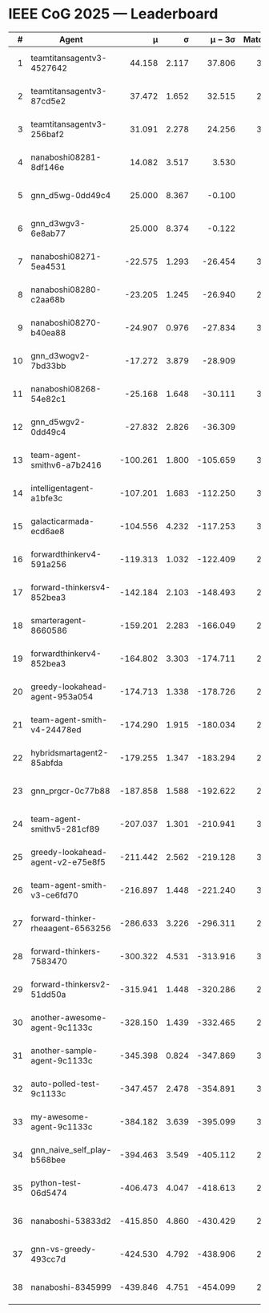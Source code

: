# IEEE CoG 2025 — Leaderboard

| # | Agent | μ | σ | μ − 3σ | Matches | Updated |
|---:|---|---:|---:|---:|---:|---|
| 1 | teamtitansagentv3-4527642 | 44.158 | 2.117 | 37.806 | 3240 | 2025-08-29 10:10 |
| 2 | teamtitansagentv3-87cd5e2 | 37.472 | 1.652 | 32.515 | 2880 | 2025-08-29 10:10 |
| 3 | teamtitansagentv3-256baf2 | 31.091 | 2.278 | 24.256 | 3240 | 2025-08-29 10:10 |
| 4 | nanaboshi08281-8df146e | 14.082 | 3.517 | 3.530 | 70 | 2025-08-29 10:10 |
| 5 | gnn_d5wg-0dd49c4 | 25.000 | 8.367 | -0.100 | 80 | 2025-08-29 10:10 |
| 6 | gnn_d3wgv3-6e8ab77 | 25.000 | 8.374 | -0.122 | 98 | 2025-08-29 10:10 |
| 7 | nanaboshi08271-5ea4531 | -22.575 | 1.293 | -26.454 | 3580 | 2025-08-29 10:10 |
| 8 | nanaboshi08280-c2aa68b | -23.205 | 1.245 | -26.940 | 2820 | 2025-08-29 10:10 |
| 9 | nanaboshi08270-b40ea88 | -24.907 | 0.976 | -27.834 | 3360 | 2025-08-29 10:10 |
| 10 | gnn_d3wogv2-7bd33bb | -17.272 | 3.879 | -28.909 | 108 | 2025-08-29 10:10 |
| 11 | nanaboshi08268-54e82c1 | -25.168 | 1.648 | -30.111 | 3180 | 2025-08-29 10:10 |
| 12 | gnn_d5wgv2-0dd49c4 | -27.832 | 2.826 | -36.309 | 100 | 2025-08-29 10:10 |
| 13 | team-agent-smithv6-a7b2416 | -100.261 | 1.800 | -105.659 | 3480 | 2025-08-29 10:10 |
| 14 | intelligentagent-a1bfe3c | -107.201 | 1.683 | -112.250 | 3074 | 2025-08-29 10:10 |
| 15 | galacticarmada-ecd6ae8 | -104.556 | 4.232 | -117.253 | 3160 | 2025-08-29 10:10 |
| 16 | forwardthinkerv4-591a256 | -119.313 | 1.032 | -122.409 | 2775 | 2025-08-29 10:10 |
| 17 | forward-thinkersv4-852bea3 | -142.184 | 2.103 | -148.493 | 2559 | 2025-08-29 10:10 |
| 18 | smarteragent-8660586 | -159.201 | 2.283 | -166.049 | 2520 | 2025-08-29 10:10 |
| 19 | forwardthinkerv4-852bea3 | -164.802 | 3.303 | -174.711 | 2353 | 2025-08-29 10:10 |
| 20 | greedy-lookahead-agent-953a054 | -174.713 | 1.338 | -178.726 | 2874 | 2025-08-29 10:10 |
| 21 | team-agent-smith-v4-24478ed | -174.290 | 1.915 | -180.034 | 2978 | 2025-08-29 10:10 |
| 22 | hybridsmartagent2-85abfda | -179.255 | 1.347 | -183.294 | 2879 | 2025-08-29 10:10 |
| 23 | gnn_prgcr-0c77b88 | -187.858 | 1.588 | -192.622 | 2950 | 2025-08-29 10:10 |
| 24 | team-agent-smithv5-281cf89 | -207.037 | 1.301 | -210.941 | 3080 | 2025-08-29 10:10 |
| 25 | greedy-lookahead-agent-v2-e75e8f5 | -211.442 | 2.562 | -219.128 | 3026 | 2025-08-29 10:10 |
| 26 | team-agent-smith-v3-ce6fd70 | -216.897 | 1.448 | -221.240 | 3578 | 2025-08-29 10:10 |
| 27 | forward-thinker-rheaagent-6563256 | -286.633 | 3.226 | -296.311 | 2862 | 2025-08-29 10:10 |
| 28 | forward-thinkers-7583470 | -300.322 | 4.531 | -313.916 | 3200 | 2025-08-29 10:10 |
| 29 | forward-thinkersv2-51dd50a | -315.941 | 1.448 | -320.286 | 2842 | 2025-08-29 10:10 |
| 30 | another-awesome-agent-9c1133c | -328.150 | 1.439 | -332.465 | 2880 | 2025-08-29 10:10 |
| 31 | another-sample-agent-9c1133c | -345.398 | 0.824 | -347.869 | 3340 | 2025-08-29 10:10 |
| 32 | auto-polled-test-9c1133c | -347.457 | 2.478 | -354.891 | 3320 | 2025-08-29 10:10 |
| 33 | my-awesome-agent-9c1133c | -384.182 | 3.639 | -395.099 | 3280 | 2025-08-29 10:10 |
| 34 | gnn_naive_self_play-b568bee | -394.463 | 3.549 | -405.112 | 2640 | 2025-08-29 10:10 |
| 35 | python-test-06d5474 | -406.473 | 4.047 | -418.613 | 2930 | 2025-08-29 10:10 |
| 36 | nanaboshi-53833d2 | -415.850 | 4.860 | -430.429 | 2460 | 2025-08-29 10:10 |
| 37 | gnn-vs-greedy-493cc7d | -424.530 | 4.792 | -438.906 | 2240 | 2025-08-29 10:10 |
| 38 | nanaboshi-8345999 | -439.846 | 4.751 | -454.099 | 2580 | 2025-08-29 10:10 |
